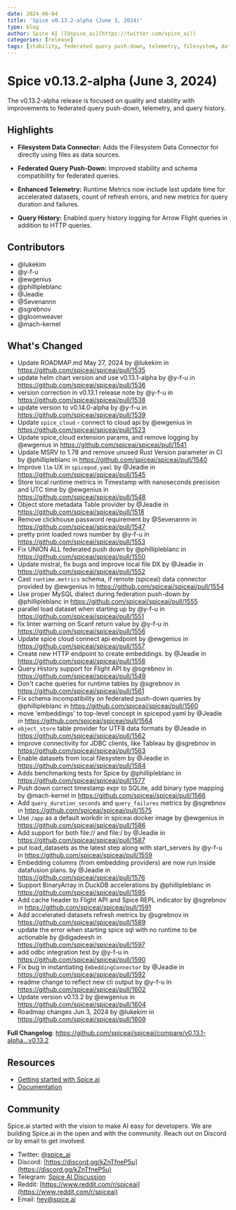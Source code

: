 ```yaml
---
date: 2024-06-04
title: 'Spice v0.13.2-alpha (June 3, 2024)'
type: blog
author: Spice AI ([@spice_ai](https://twitter.com/spice_ai))
categories: [release]
tags: [stability, federated query push-down, telemetry, filesystem, data connector, query history]
---
```


# Spice v0.13.2-alpha (June 3, 2024)

The v0.13.2-alpha release is focused on quality and stability with improvements to federated query push-down, telemetry, and query history.

## Highlights

- **Filesystem Data Connector:** Adds the Filesystem Data Connector for directly using files as data sources.

- **Federated Query Push-Down:** Improved stability and schema compatibility for federated queries.

- **Enhanced Telemetry:** Runtime Metrics now include last update time for accelerated datasets, count of refresh errors, and new metrics for query duration and failures.

- **Query History:** Enabled query history logging for Arrow Flight queries in addition to HTTP queries.

## Contributors

- @lukekim
- @y-f-u
- @ewgenius
- @phillipleblanc
- @Jeadie
- @Sevenannn
- @sgrebnov
- @gloomweaver
- @mach-kernel

## What's Changed

* Update ROADMAP.md May 27, 2024 by @lukekim in https://github.com/spiceai/spiceai/pull/1535
* update helm chart version and use v0.13.1-alpha by @y-f-u in https://github.com/spiceai/spiceai/pull/1536
* version correction in v0.13.1 release note by @y-f-u in https://github.com/spiceai/spiceai/pull/1538
* update version to v0.14.0-alpha by @y-f-u in https://github.com/spiceai/spiceai/pull/1539
* Update `spice_cloud` - connect to cloud api by @ewgenius in https://github.com/spiceai/spiceai/pull/1523
* Update spice_cloud extension params, and remove logging by @ewgenius in https://github.com/spiceai/spiceai/pull/1541
* Update MSRV to 1.78 and remove unused Rust Version parameter in CI by @phillipleblanc in https://github.com/spiceai/spiceai/pull/1540
* Improve `llm` UX in `spicepod.yaml` by @Jeadie in https://github.com/spiceai/spiceai/pull/1545
* Store local runtime metrics in Timestamp with nanoseconds precision and UTC time by @ewgenius in https://github.com/spiceai/spiceai/pull/1548
* Object store metadata Table provider by @Jeadie in https://github.com/spiceai/spiceai/pull/1518
* Remove clickhouse password requirement by @Sevenannn in https://github.com/spiceai/spiceai/pull/1547
* pretty print loaded rows number by @y-f-u in https://github.com/spiceai/spiceai/pull/1553
* Fix UNION ALL federated push down by @phillipleblanc in https://github.com/spiceai/spiceai/pull/1550
* Update mistral, fix bugs and improve local file DX by @Jeadie in https://github.com/spiceai/spiceai/pull/1552
* Cast `runtime.metrics` schema, if remote (spiceai) data connector provided by @ewgenius in https://github.com/spiceai/spiceai/pull/1554
* Use proper MySQL dialect during federation push-down by @phillipleblanc in https://github.com/spiceai/spiceai/pull/1555
* parallel load dataset when starting up  by @y-f-u in https://github.com/spiceai/spiceai/pull/1551
* fix linter warning on Scanf return value by @y-f-u in https://github.com/spiceai/spiceai/pull/1556
* Update spice cloud connect api endpoint by @ewgenius in https://github.com/spiceai/spiceai/pull/1557
* Create new HTTP endpoint to create embeddings. by @Jeadie in https://github.com/spiceai/spiceai/pull/1558
* Query History support for Flight API by @sgrebnov in https://github.com/spiceai/spiceai/pull/1549
* Don't cache queries for runtime tables by @sgrebnov in https://github.com/spiceai/spiceai/pull/1561
* Fix schema incompatibility on federated push-down queries by @phillipleblanc in https://github.com/spiceai/spiceai/pull/1560
* move 'embeddings' to top-level concept in spicepod.yaml by @Jeadie in https://github.com/spiceai/spiceai/pull/1564
* `object_store` table provider for UTF8 data formats by @Jeadie in https://github.com/spiceai/spiceai/pull/1562
* Improve connectivity for JDBC clients, like Tableau by @sgrebnov in https://github.com/spiceai/spiceai/pull/1563
* Enable datasets from local filesystem by @Jeadie in https://github.com/spiceai/spiceai/pull/1584
* Adds benchmarking tests for Spice by @phillipleblanc in https://github.com/spiceai/spiceai/pull/1577
* Push down correct timestamp expr to SQLite, add binary type mapping by @mach-kernel in https://github.com/spiceai/spiceai/pull/1566
* Add `query_duration_seconds` and `query_failures` metrics by @sgrebnov in https://github.com/spiceai/spiceai/pull/1575
* Use `/app` as a default workdir in spiceai docker image by @ewgenius in https://github.com/spiceai/spiceai/pull/1586
* Add support for both file:// and file:/ by @Jeadie in https://github.com/spiceai/spiceai/pull/1587
* put load_datasets as the latest step along with start_servers by @y-f-u in https://github.com/spiceai/spiceai/pull/1559
* Embedding columns (from embedding providers) are now run inside datafusion plans. by @Jeadie in https://github.com/spiceai/spiceai/pull/1576
* Support BinaryArray in DuckDB accelerations by @phillipleblanc in https://github.com/spiceai/spiceai/pull/1595
* Add cache header to Flight API and Spice REPL indicator by @sgrebnov in https://github.com/spiceai/spiceai/pull/1591
* Add accelerated datasets refresh metrics by @sgrebnov in https://github.com/spiceai/spiceai/pull/1589
* update the error when starting spice sql with no runtime to be actionable by @digadeesh in https://github.com/spiceai/spiceai/pull/1597
* add odbc integration test by @y-f-u in https://github.com/spiceai/spiceai/pull/1590
* Fix bug in instantiating `EmbeddingConnector` by @Jeadie in https://github.com/spiceai/spiceai/pull/1592
* readme change to reflect new cli output by @y-f-u in https://github.com/spiceai/spiceai/pull/1602
* Update version v0.13.2 by @ewgenius in https://github.com/spiceai/spiceai/pull/1604
* Roadmap changes Jun 3, 2024 by @lukekim in https://github.com/spiceai/spiceai/pull/1609

**Full Changelog**: https://github.com/spiceai/spiceai/compare/v0.13.1-alpha...v0.13.2

## Resources

- [Getting started with Spice.ai](https://docs.spiceai.org/getting-started/)
- [Documentation](https://docs.spiceai.org/)

## Community

Spice.ai started with the vision to make AI easy for developers. We are building Spice.ai in the open and with the community. Reach out on Discord or by email to get involved.

- Twitter: [@spice_ai](https://twitter.com/spice_ai)
- Discord: [https://discord.gg/kZnTfneP5u](https://discord.gg/kZnTfneP5u)
- Telegram: [Spice AI Discussion](https://t.me/spiceaichat)
- Reddit: [https://www.reddit.com/r/spiceai](https://www.reddit.com/r/spiceai)
- Email: [hey@spice.ai](mailto:hey@spice.ai)
